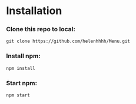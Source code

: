# Installation

### Clone this repo to local:
```
git clone https://github.com/helenhhhh/Menu.git
```

### Install npm:
```
npm install
```

### Start npm:
```
npm start
```
